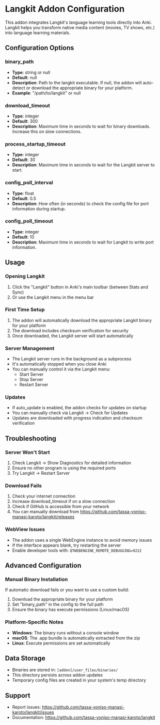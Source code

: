 # Langkit Addon Configuration

This addon integrates Langkit's language learning tools directly into Anki. Langkit helps you transform native media content (movies, TV shows, etc.) into language learning materials.

## Configuration Options

### binary_path

- **Type**: string or null
- **Default**: null
- **Description**: Path to the langkit executable. If null, the addon will auto-detect or download the appropriate binary for your platform.
- **Example**: "/path/to/langkit" or null

### download_timeout

- **Type**: integer
- **Default**: 300
- **Description**: Maximum time in seconds to wait for binary downloads. Increase this on slow connections.

### process_startup_timeout

- **Type**: integer
- **Default**: 30
- **Description**: Maximum time in seconds to wait for the Langkit server to start.

### config_poll_interval

- **Type**: float
- **Default**: 0.5
- **Description**: How often (in seconds) to check the config file for port information during startup.

### config_poll_timeout

- **Type**: integer
- **Default**: 10
- **Description**: Maximum time in seconds to wait for Langkit to write port information.

## Usage

### Opening Langkit

1. Click the "Langkit" button in Anki's main toolbar (between Stats and Sync)
2. Or use the Langkit menu in the menu bar

### First Time Setup

1. The addon will automatically download the appropriate Langkit binary for your platform
2. The download includes checksum verification for security
3. Once downloaded, the Langkit server will start automatically

### Server Management

- The Langkit server runs in the background as a subprocess
- It's automatically stopped when you close Anki
- You can manually control it via the Langkit menu:
  - Start Server
  - Stop Server
  - Restart Server

### Updates

- If auto_update is enabled, the addon checks for updates on startup
- You can manually check via Langkit → Check for Updates
- Updates are downloaded with progress indication and checksum verification

## Troubleshooting

### Server Won't Start

1. Check Langkit → Show Diagnostics for detailed information
2. Ensure no other program is using the required ports
3. Try Langkit → Restart Server

### Download Fails

1. Check your internet connection
2. Increase download_timeout if on a slow connection
3. Check if GitHub is accessible from your network
4. You can manually download from https://github.com/tassa-yoniso-manasi-karoto/langkit/releases

### WebView Issues

- The addon uses a single WebEngine instance to avoid memory issues
- If the interface appears blank, try restarting the server
- Enable developer tools with: `QTWEBENGINE_REMOTE_DEBUGGING=9222`

## Advanced Configuration

### Manual Binary Installation

If automatic download fails or you want to use a custom build:

1. Download the appropriate binary for your platform
2. Set "binary_path" in the config to the full path
3. Ensure the binary has execute permissions (Linux/macOS)

### Platform-Specific Notes

- **Windows**: The binary runs without a console window
- **macOS**: The .app bundle is automatically extracted from the zip
- **Linux**: Execute permissions are set automatically

## Data Storage

- Binaries are stored in: `[addon]/user_files/binaries/`
- This directory persists across addon updates
- Temporary config files are created in your system's temp directory

## Support

- Report issues: https://github.com/tassa-yoniso-manasi-karoto/langkit/issues
- Documentation: https://github.com/tassa-yoniso-manasi-karoto/langkit